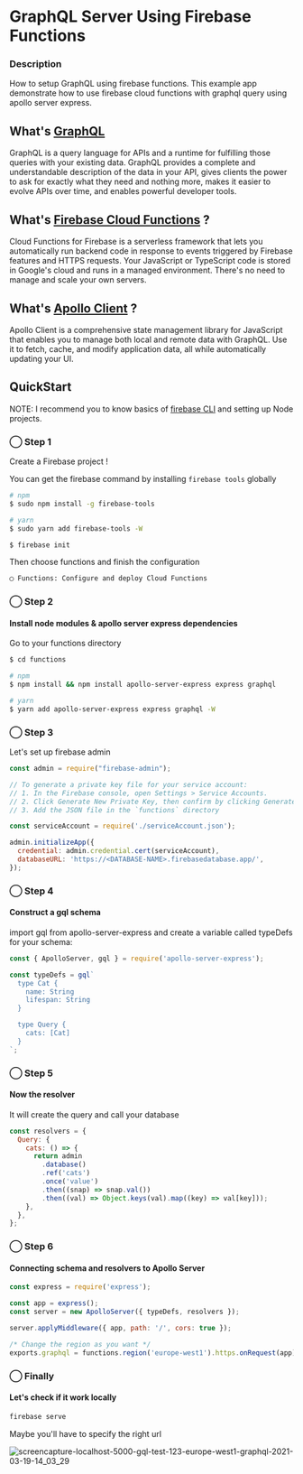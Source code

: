 # GraphQL Server Using Firebase Functions

### Description
How to setup GraphQL using firebase functions.
This example app demonstrate how to use firebase cloud functions with graphql query using apollo server express.

## What's [GraphQL](https://graphql.org/)

GraphQL is a query language for APIs and a runtime for fulfilling those queries with your existing data. GraphQL provides a complete and understandable description of the data in your API, gives clients the power to ask for exactly what they need and nothing more, makes it easier to evolve APIs over time, and enables powerful developer tools.

## What's [Firebase Cloud Functions](https://firebase.google.com/docs/functions) ?

Cloud Functions for Firebase is a serverless framework that lets you automatically run backend code in response to events triggered by Firebase features and HTTPS requests. Your JavaScript or TypeScript code is stored in Google's cloud and runs in a managed environment. There's no need to manage and scale your own servers.

## What's [Apollo Client](https://www.apollographql.com/docs/react/) ?

Apollo Client is a comprehensive state management library for JavaScript that enables you to manage both local and remote data with GraphQL. Use it to fetch, cache, and modify application data, all while automatically updating your UI.

## QuickStart

NOTE: I recommend you to know basics of [firebase CLI](https://firebase.google.com/docs/cli) and setting up Node projects.

### ◯ Step 1

Create a Firebase project !

You can get the firebase command by installing `firebase tools` globally

```bash
# npm
$ sudo npm install -g firebase-tools

# yarn
$ sudo yarn add firebase-tools -W
```

```bash
$ firebase init
```

Then choose functions and finish the configuration

```bash
◯ Functions: Configure and deploy Cloud Functions
```

### ◯ Step 2

#### Install node modules & apollo server express dependencies

Go to your functions directory

```bash
$ cd functions

# npm
$ npm install && npm install apollo-server-express express graphql

# yarn
$ yarn add apollo-server-express express graphql -W
```

### ◯ Step 3

Let's set up firebase admin

```js
const admin = require("firebase-admin");

// To generate a private key file for your service account:
// 1. In the Firebase console, open Settings > Service Accounts.
// 2. Click Generate New Private Key, then confirm by clicking Generate Key.
// 3. Add the JSON file in the `functions` directory

const serviceAccount = require('./serviceAccount.json');

admin.initializeApp({
  credential: admin.credential.cert(serviceAccount),
  databaseURL: 'https://<DATABASE-NAME>.firebasedatabase.app/',
});
```

### ◯ Step 4

#### Construct a gql schema

import gql from apollo-server-express and create a variable called typeDefs for your schema:

```js
const { ApolloServer, gql } = require('apollo-server-express');

const typeDefs = gql`
  type Cat {
    name: String
    lifespan: String
  }

  type Query {
    cats: [Cat]
  }
`;
```

### ◯ Step 5

#### Now the resolver

It will create the query and call your database

```js
const resolvers = {
  Query: {
    cats: () => {
      return admin
        .database()
        .ref('cats')
        .once('value')
        .then((snap) => snap.val())
        .then((val) => Object.keys(val).map((key) => val[key]));
    },
  },
};
```

### ◯ Step 6

#### Connecting schema and resolvers to Apollo Server

```js
const express = require('express');

const app = express();
const server = new ApolloServer({ typeDefs, resolvers });

server.applyMiddleware({ app, path: '/', cors: true });

/* Change the region as you want */
exports.graphql = functions.region('europe-west1').https.onRequest(app);
```

### ◯ Finally

#### Let's check if it work locally

```bash
firebase serve
```

Maybe you'll have to specify the right url

![screencapture-localhost-5000-gql-test-123-europe-west1-graphql-2021-03-19-14_03_29](https://user-images.githubusercontent.com/58605856/111784674-f70cb880-88bb-11eb-8c2e-d1565a98f0cb.png)

